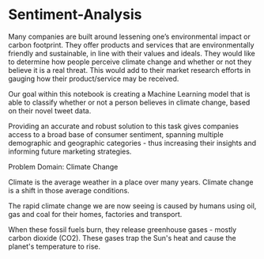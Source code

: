 # Sentiment-Analysis
Many companies are built around lessening one’s environmental impact or carbon footprint. They offer products and services that are environmentally friendly and sustainable, in line with their values and ideals. They would like to determine how people perceive climate change and whether or not they believe it is a real threat. This would add to their market research efforts in gauging how their product/service may be received.

Our goal within this notebook is creating a Machine Learning model that is able to classify whether or not a person believes in climate change, based on their novel tweet data.

Providing an accurate and robust solution to this task gives companies access to a broad base of consumer sentiment, spanning multiple demographic and geographic categories - thus increasing their insights and informing future marketing strategies.

Problem Domain: Climate Change

Climate is the average weather in a place over many years. Climate change is a shift in those average conditions.

The rapid climate change we are now seeing is caused by humans using oil, gas and coal for their homes, factories and transport.

When these fossil fuels burn, they release greenhouse gases - mostly carbon dioxide (CO2). These gases trap the Sun's heat and cause the planet's temperature to rise.
